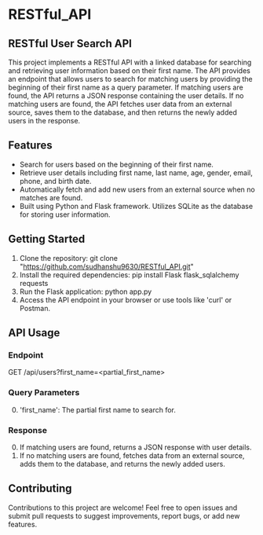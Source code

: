 # RESTful_API
## RESTful User Search API
This project implements a RESTful API with a linked database for searching and retrieving user information based on their first name. The API provides an endpoint that allows users to search for matching users by providing the beginning of their first name as a query parameter. If matching users are found, the API returns a JSON response containing the user details. If no matching users are found, the API fetches user data from an external source, saves them to the database, and then returns the newly added users in the response.

## Features
* Search for users based on the beginning of their first name.
* Retrieve user details including first name, last name, age, gender, email, phone, and birth date.
* Automatically fetch and add new users from an external source when no matches are found.
* Built using Python and Flask framework.
Utilizes SQLite as the database for storing user information.

## Getting Started
1. Clone the repository: git clone "https://github.com/sudhanshu9630/RESTful_API.git"
1. Install the required dependencies: pip install Flask flask_sqlalchemy requests
1. Run the Flask application: python app.py
1. Access the API endpoint in your browser or use tools like 'curl' or Postman.

## API Usage
### Endpoint
GET /api/users?first_name=<partial_first_name>

### Query Parameters
0. 'first_name': The partial first name to search for.

### Response
0. If matching users are found, returns a JSON response with user details.
0. If no matching users are found, fetches data from an external source, adds them to the database, and returns the newly added users.

## Contributing
Contributions to this project are welcome! Feel free to open issues and submit pull requests to suggest improvements, report bugs, or add new features.

